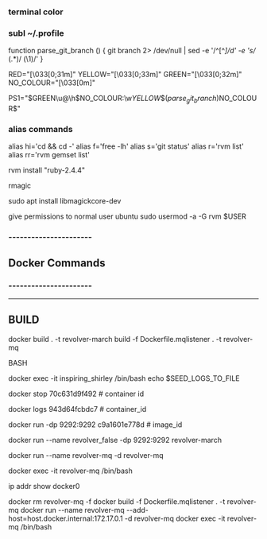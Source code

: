 ### terminal color


### subl ~/.profile


function parse_git_branch () {
	git branch 2> /dev/null | sed -e '/^[^*]/d' -e 's/* \(.*\)/ (\1)/'
}

RED="\[\033[0;31m\]"
YELLOW="\[\033[0;33m\]"
GREEN="\[\033[0;32m\]"
NO_COLOUR="\[\033[0m\]"

PS1="$GREEN\u@\h$NO_COLOUR:\w$YELLOW\$(parse_git_branch)$NO_COLOUR\$"


### alias commands

alias hi='cd && cd -'
alias f='free -lh'
alias s='git status'
alias r='rvm list'
alias rr='rvm gemset list'


rvm install "ruby-2.4.4"

rmagic

sudo apt install libmagickcore-dev

give permissions to normal user ubuntu
sudo usermod -a -G rvm $USER

### ----------------------
## Docker Commands
### ----------------------

--------
BUILD
--------
docker build . -t revolver-march
build -f Dockerfile.mqlistener . -t revolver-mq

BASH

docker exec -it inspiring_shirley /bin/bash
echo $SEED_LOGS_TO_FILE

docker stop 70c631d9f492  # container id

docker logs 943d64fcbdc7 # container_id


docker run -dp 9292:9292  c9a1601e778d # image_id

docker run  --name revolver_false  -dp 9292:9292  revolver-march


docker run  --name revolver-mq  -d  revolver-mq


docker exec -it revolver-mq /bin/bash

ip addr show docker0

docker rm revolver-mq -f
docker build -f Dockerfile.mqlistener . -t revolver-mq
docker run  --name revolver-mq --add-host=host.docker.internal:172.17.0.1  -d  revolver-mq
docker exec -it revolver-mq /bin/bash



